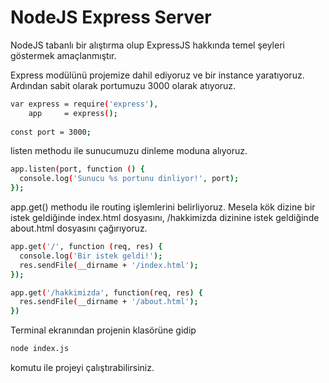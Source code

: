 # NodeJS Express Server

NodeJS tabanlı bir alıştırma olup ExpressJS hakkında temel şeyleri göstermek amaçlanmıştır.

Express modülünü projemize dahil ediyoruz ve bir instance yaratıyoruz. Ardından sabit olarak portumuzu 3000 olarak atıyoruz.
```sh
var express = require('express'),
    app     = express();
    
const port = 3000;
```

listen methodu ile sunucumuzu dinleme moduna alıyoruz.
```sh
app.listen(port, function () {
  console.log('Sunucu %s portunu dinliyor!', port);
});
```

app.get() methodu ile routing işlemlerini belirliyoruz. 
Mesela kök dizine bir istek geldiğinde index.html dosyasını, /hakkimizda dizinine istek geldiğinde about.html dosyasını çağırıyoruz.
```sh
app.get('/', function (req, res) {
  console.log('Bir istek geldi!');
  res.sendFile(__dirname + '/index.html');
});

app.get('/hakkimizda', function(req, res) {
  res.sendFile(__dirname + '/about.html');
})
```

Terminal ekranından projenin klasörüne gidip
```sh
node index.js
```
komutu ile projeyi çalıştırabilirsiniz.
